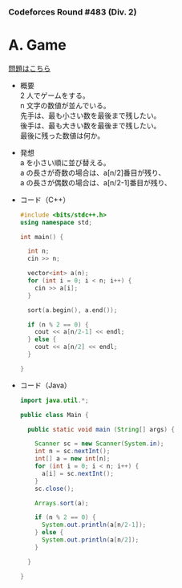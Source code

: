 ### Codeforces Round #483 (Div. 2) 

# A. Game

  [問題はこちら](https://codeforces.com/problemset/problem/984/A)
  
- 概要<br>
  2 人でゲームをする。<br>
  n 文字の数値が並んでいる。<br>
  先手は、最も小さい数を最後まで残したい。<br>
  後手は、最も大きい数を最後まで残したい。<br>
  最後に残った数値は何か。
  
  
- 発想<br>
  a を小さい順に並び替える。<br>
  a の長さが奇数の場合は、a[n/2]番目が残り、<br>
  a の長さが偶数の場合は、a[n/2-1]番目が残り、<br>
  
  
- コード（C++）

  ```cpp
  #include <bits/stdc++.h>
  using namespace std;

  int main() {

    int n;
    cin >> n;

    vector<int> a(n);
    for (int i = 0; i < n; i++) {
      cin >> a[i];
    }

    sort(a.begin(), a.end());

    if (n % 2 == 0) {
      cout << a[n/2-1] << endl;
    } else {
      cout << a[n/2] << endl;
    }

  }
  ```
  
- コード（Java）

  ```java
  import java.util.*;

  public class Main {

    public static void main (String[] args) {

      Scanner sc = new Scanner(System.in);
      int n = sc.nextInt();
      int[] a = new int[n];
      for (int i = 0; i < n; i++) {
        a[i] = sc.nextInt();
      }
      sc.close();

      Arrays.sort(a);

      if (n % 2 == 0) {
        System.out.println(a[n/2-1]);
      } else {
        System.out.println(a[n/2]);
      }

    }

  }
  ```
    
